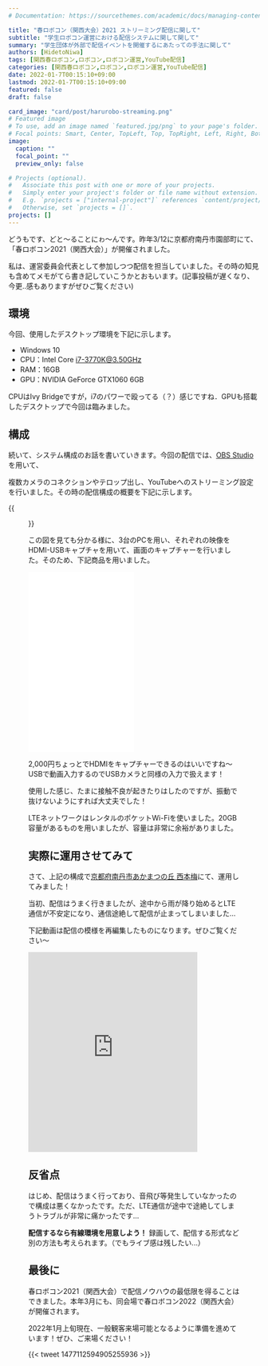 ```yaml
---
# Documentation: https://sourcethemes.com/academic/docs/managing-content/

title: "春ロボコン（関西大会）2021 ストリーミング配信に関して"
subtitle: "学生ロボコン運営における配信システムに関して関して"
summary: "学生団体が外部で配信イベントを開催するにあたっての手法に関して"
authors: [HidetoNiwa]
tags: [関西春ロボコン,ロボコン,ロボコン運営,YouTube配信]
categories: [関西春ロボコン,ロボコン,ロボコン運営,YouTube配信]
date: 2022-01-7T00:15:10+09:00
lastmod: 2022-01-7T00:15:10+09:00
featured: false
draft: false

card_image: "card/post/harurobo-streaming.png"
# Featured image
# To use, add an image named `featured.jpg/png` to your page's folder.
# Focal points: Smart, Center, TopLeft, Top, TopRight, Left, Right, BottomLeft, Bottom, BottomRight.
image:
  caption: ""
  focal_point: ""
  preview_only: false

# Projects (optional).
#   Associate this post with one or more of your projects.
#   Simply enter your project's folder or file name without extension.
#   E.g. `projects = ["internal-project"]` references `content/project/deep-learning/index.md`.
#   Otherwise, set `projects = []`.
projects: []
---
```


どうもです、どと～ることにゎ～んです。昨年3/12に京都府南丹市園部町にて、「春ロボコン2021（関西大会）」が開催されました。

私は、運営委員会代表として参加しつつ配信を担当していました。その時の知見も含めてメモがてら書き記していこうかとおもいます。(記事投稿が遅くなり、今更..感もありますがぜひご覧ください)

## 環境

今回、使用したデスクトップ環境を下記に示します。

- Windows 10
- CPU：Intel Core i7-3770K@3.50GHz
- RAM：16GB
- GPU：NVIDIA GeForce GTX1060 6GB

CPUはIvy Bridgeですが，i7のパワーで殴ってる（？）感じですね．GPUも搭載したデスクトップで今回は臨みました。

## 構成

続いて、システム構成のお話を書いていきます。今回の配信では、[OBS Studio](https://obsproject.com/ja)を用いて、

複数カメラのコネクションやテロップ出し、YouTubeへのストリーミング設定を行いました。その時の配信構成の概要を下記に示します。

{{<figure src="/img/post/harurobo/harurobo-streaming.png" caption="配信構成" width="75%">}}

この図を見ても分かる様に、3台のPCを用い、それぞれの映像をHDMI-USBキャプチャを用いて、画面のキャプチャーを行いました。そのため、下記商品を用いました。

<iframe style="width:50%;height:360px;" marginwidth="0" marginheight="0" scrolling="no" frameborder="0" src="//rcm-fe.amazon-adsystem.com/e/cm?lt1=_blank&bc1=000000&IS2=1&bg1=FFFFFF&fc1=000000&lc1=0000FF&t=hahahahahannn-22&language=ja_JP&o=9&p=8&l=as4&m=amazon&f=ifr&ref=as_ss_li_til&asins=B08LNVN7D6&linkId=bd23a1d04db1e644ef5ed02c5a0f05cf"></iframe>

2,000円ちょっとでHDMIをキャプチャーできるのはいいですね〜USBで動画入力するのでUSBカメラと同様の入力で扱えます！

使用した感じ、たまに接触不良が起きたりはしたのですが、振動で抜けないようにすれば大丈夫でした！

LTEネットワークはレンタルのポケットWi-Fiを使いました。20GB容量があるものを用いましたが、容量は非常に余裕がありました。

## 実際に運用させてみて

さて、上記の構成で[京都府南丹市あかまつの丘 西本梅](https://nishihonme.localinfo.jp/)にて、運用してみました！

当初、配信はうまく行きましたが、途中から雨が降り始めるとLTE通信が不安定になり、通信途絶して配信が止まってしまいました...

下記動画は配信の模様を再編集したものになります。ぜひご覧ください〜

<iframe width="80%" height="400" src="https://www.youtube.com/embed/__SM6BA3woo" title="YouTube video player" frameborder="0" allow="accelerometer; autoplay; clipboard-write; encrypted-media; gyroscope; picture-in-picture" allowfullscreen></iframe>

## 反省点

はじめ、配信はうまく行っており、音飛び等発生していなかったので構成は悪くなかったです。ただ、LTE通信が途中で途絶してしまうトラブルが非常に痛かったです...

**配信するなら有線環境を用意しよう！** 録画して、配信する形式など別の方法も考えられます。（でもライブ感は残したい...）

## 最後に

春ロボコン2021（関西大会）で配信ノウハウの最低限を得ることはできました。本年3月にも、同会場で春ロボコン2022（関西大会）が開催されます。

2022年1月上旬現在、一般観客来場可能となるように準備を進めています！ぜひ、ご来場ください！

{{< tweet 1477112594905255936 >}}

